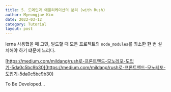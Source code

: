 ```yaml
---
title: 5. 도메인과 애플리케이션의 분리 (with Rush)
author: Myeongjae Kim
date: 2022-03-12
category: Tutorial
layout: post
---
```


lerna 사용했을 때 고민, 빌드할 때 모든 프로젝트의 `node_modules`를 최소한 한 번 설치해야 하기 떄문에 느리다.

[https://medium.com/mildang/rush로-프론트엔드-모노레포-도입기-5da0c5bc9b30](https://medium.com/mildang/rush로-프론트엔드-모노레포-도입기-5da0c5bc9b30)

To Be Developed...
